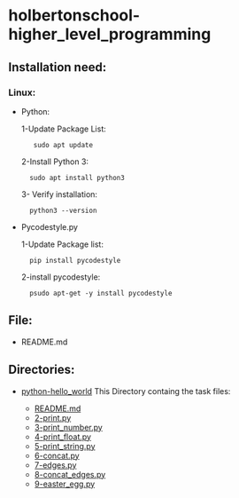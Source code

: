 # holbertonschool-higher_level_programming

## Installation need:

### Linux:

* Python:

    1-Update Package List:

         sudo apt update

    2-Install Python 3:

        sudo apt install python3

    3- Verify installation:

        python3 --version

* Pycodestyle.py

    1-Update Package list:

        pip install pycodestyle

    2-install pycodestyle:

        psudo apt-get -y install pycodestyle

## File:

* README.md

## Directories:

* [python-hello_world](./python-hello_world/)
    This Directory containg the task files:

   * [README.md](./python-hello_world/README.md)
   * [2-print.py](./python-hello_world/2-print.py)
   * [3-print_number.py](./python-hello_world/3-print_number.py)
   * [4-print_float.py](./python-hello_world/4-print_float.py)
   * [5-print_string.py](./python-hello_world/5-print_string.py)
   * [6-concat.py](./python-hello_world/6-concat.py)
   * [7-edges.py](./python-hello_world/7-edges.py)
   * [8-concat_edges.py](./python-hello_world/8-concat_edges.py)
   * [9-easter_egg.py](./python-hello_world/9-easter_egg.py)
